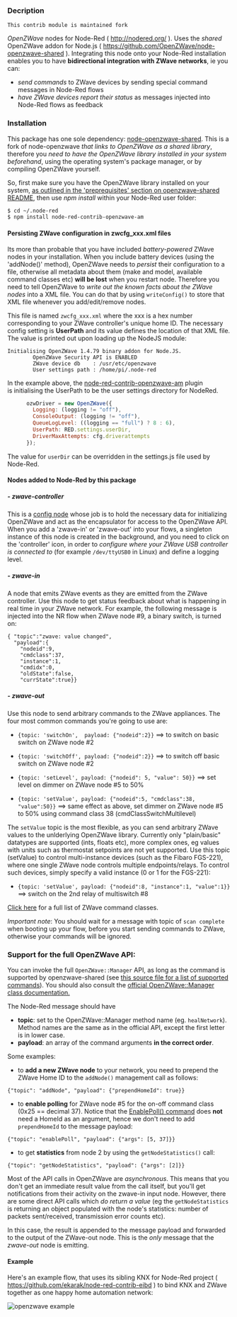 
### Decription

```
This contrib module is maintained fork
```


*OpenZWave* nodes for Node-Red ( <http://nodered.org/> ). Uses the *shared* OpenZWave addon for Node.js ( <https://github.com/OpenZWave/node-openzwave-shared> ).
Integrating this node onto your Node-Red installation enables you to have **bidirectional integration with ZWave networks**, ie you can:
- *send commands* to ZWave devices by sending special command messages in Node-Red flows
- *have ZWave devices report their status* as messages injected into Node-Red flows as feedback

### Installation

This package has one sole dependency: [node-openzwave-shared](https://github.com/OpenZWave/node-openzwave-shared). This is a fork of node-openzwave *that links to OpenZWave as a shared library*, therefore you *need to have the OpenZWave library installed in your system beforehand*, using the operating system's package manager, or by compiling OpenZWave yourself.

So, first make sure you have the OpenZWave library installed on your system, [as outlined in the 'preprequisites' section on openzwave-shared README](https://github.com/OpenZWave/node-openzwave-shared#prerequisites), then use *npm install* within your Node-Red user folder:

```sh
$ cd ~/.node-red
$ npm install node-red-contrib-openzwave-am
```

#### Persisting ZWave configuration in zwcfg_xxx.xml files

Its more than probable that you have included *battery-powered* ZWave nodes in your installation.
When you include battery devices (using the 'addNode()' method), OpenZWave needs to *persist* their configuration to a file,
otherwise all metadata about them (make and model, available command classes etc) **will be lost** when you restart node.
Therefore you need to tell OpenZWave to *write out the known facts about the ZWave nodes* into a XML file. You can do that
by using `writeConfig()` to store that XML file whenever you add/edit/remove nodes.

This file is named `zwcfg_xxx.xml` where the xxx is a hex number corresponding to your ZWave controller's unique home ID.
The necessary config setting is **UserPath** and its value defines the location of that XML file. The value is printed out
upon loading up the NodeJS module:
```
Initialising OpenZWave 1.4.79 binary addon for Node.JS.
        OpenZWave Security API is ENABLED
        ZWave device db    : /usr/etc/openzwave
        User settings path : /home/pi/.node-red
```

In the example above, the [node-red-contrib-openzwave-am](https://github.com/appmodule/node-red-contrib-openzwave-am) plugin           
is initialising the UserPath to be the user settings directory for NodeRed.

```js
      ozwDriver = new OpenZWave({
        Logging: (logging != "off"),
        ConsoleOutput: (logging != "off"),
        QueueLogLevel: ((logging == "full") ? 8 : 6),
        UserPath: RED.settings.userDir,
        DriverMaxAttempts: cfg.driverattempts
      });
```
The value for `userDir` can be overridden in the settings.js file used by Node-Red.

#### Nodes added to Node-Red by this package


##### - **zwave-controller**

This is a [config node](http://nodered.org/docs/creating-nodes/config-nodes) whose job is to hold the necessary data for initializing OpenZWave and act as the encapsulator for access to the OpenZWave API. When you add a 'zwave-in' or 'zwave-out' into your flows, a singleton instance of this node is created in the background, and you need to click on the 'controller' icon, in order  to *configure where your ZWave USB controller is connected to* (for example `/dev/ttyUSB0` in Linux) and define a logging level.


##### - **zwave-in**

A node that emits ZWave events as they are emitted from the ZWave controller. Use this node to get status feedback about what is happening in real time in your ZWave network. For example, the following message is injected into the NR flow when ZWave node #9, a binary switch, is turned on:

```
{ "topic":"zwave: value changed",
  "payload":{
    "nodeid":9,
    "cmdclass":37,
    "instance":1,
    "cmdidx":0,
    "oldState":false,
    "currState":true}}
```


##### - **zwave-out**

Use this node to send arbitrary commands to the ZWave appliances.  The four most common commands you're going to use are:

 - `{topic: 'switchOn',  payload: {"nodeid":2}}`  ==> to switch on basic switch on ZWave node #2

 - `{topic: 'switchOff', payload: {"nodeid":2}}`  ==> to switch off basic switch on ZWave node #2

 - `{topic: 'setLevel', payload: {"nodeid": 5, "value": 50}}`  ==> set level on dimmer on ZWave node #5 to 50%

 - `{topic: 'setValue', payload: {"nodeid":5, "cmdclass":38, "value":50}}` ==> same effect as above, set dimmer on ZWave node #5 to 50% using command class 38 (cmdClassSwitchMultilevel)

  The `setValue` topic is the most flexible, as you can send arbitrary ZWave values to the unlderlying OpenZWave library. Currently only "plain/basic" datatypes are supported (ints, floats etc), more complex ones, eg values with units such as thermostat setpoints are not yet supported. Use this topic (setValue) to control multi-instance devices (such as the Fibaro FGS-221), where one single ZWave node controls multiple endpoints/relays. To control such devices, simply specify a valid instance (0 or 1 for the FGS-221):

   - `{topic: 'setValue', payload: {"nodeid":8, "instance":1, "value":1}}`   ==> switch on the 2nd relay of multiswitch #8

  [Click here](http://wiki.micasaverde.com/index.php/ZWave_Command_Classes)  for a full list of ZWave command classes.

*Important note*: You should wait for a message with topic of `scan complete` when booting up your flow, before you start sending commands to ZWave, otherwise your commands will be ignored.

### Support for the **full OpenZWave API**:

  You can invoke the full `OpenZWave::Manager` API, as long as the command is supported by openzwave-shared (see [this source file for a list of supported commands](https://github.com/OpenZWave/node-openzwave-shared/blob/master/src/openzwave.cc#L59)). You should also consult the [official OpenZWave::Manager class documentation.](http://www.openzwave.com/dev/classOpenZWave_1_1Manager.html)

  The Node-Red message should have
  - **topic**:  set to the OpenZWave::Manager method name (eg. `healNetwork`). Method names are the same as in the official API, except the first letter is in lower case.
  - **payload**: an array of the command arguments **in the correct order**.

Some examples:

  * to **add a new ZWave node** to your network, you need to prepend the ZWave Home ID to the `addNode()` management call as follows:

  `{"topic": "addNode", "payload": {"prependHomeId": true}}`

  * to **enable polling** for ZWave node #5 for the on-off command class (0x25 == decimal 37). Notice that the [EnablePoll() command](http://www.openzwave.com/dev/classOpenZWave_1_1Manager.html#a50d795cb20a0bea55ecfd4a02c9777f3) does **not** need a HomeId as an argument, hence we don't need to add `prependHomeId` to the message payload:

  `{"topic": "enablePoll", "payload": {"args": [5, 37]}}`

  * to get **statistics** from node 2 by using the `getNodeStatistics()` call:

  `{"topic": "getNodeStatistics", "payload": {"args": [2]}}`

Most of the API calls in OpenZWave are *asynchronous*. This means that you don't get an immediate result value from the call itself, but you'll get notifications from their activity on the zwave-in input node. However, there are some direct API calls which *do return a value* (eg the `getNodeStatistics` is returning an object populated with the node's statistics: number of packets sent/received, transmission error counts etc).

In this case, the result is appended to the message payload and forwarded to the output of the ZWave-out node. This is the *only* message that the _zwave-out_ node is emitting.


#### Example

Here's an example flow, that uses its sibling KNX for Node-Red project ( <https://github.com/ekarak/node-red-contrib-eibd> ) to bind KNX and ZWave together as one happy home automation network:

![openzwave example](https://lh6.googleusercontent.com/-g4i3cJ_Anp8/VCG4uThDUQI/AAAAAAAAAvw/EoOagZZ8u34/s1600/teaser.png)
